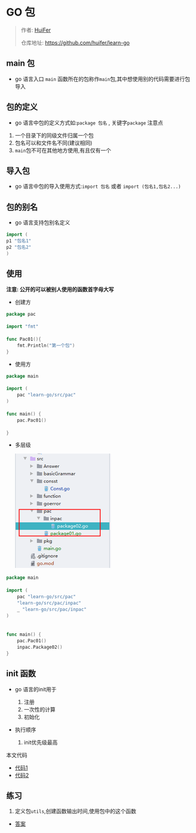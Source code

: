 # GO 包
> 作者: [HuiFer](https://github.com/huifer)
>
> 仓库地址: https://github.com/huifer/learn-go

## main 包
- go 语言入口 `main` 函数所在的包称作`main`包,其中想使用别的代码需要进行包导入

## 包的定义
- go 语言中包的定义方式如:`package 包名` , 关键字`package`
注意点
1. 一个目录下的同级文件归属一个包
2. 包名可以和文件名不同(建议相同)
3. `main`包不可在其他地方使用,有且仅有一个

## 导入包
- go 语言中包的导入使用方式:`import 包名` 或者 `import (包名1,包名2...)`


## 包的别名
- go 语言支持包别名定义
```go
import (
p1 "包名1"
p2 "包名2"
)

```

## 使用
**注意: 公开的可以被别人使用的函数首字母大写**
- 创建方
```go
package pac

import "fmt"

func Pac01(){
	fmt.Println("第一个包")
}
```
- 使用方
```go
package main

import (
	pac "learn-go/src/pac"
)

func main() {
	pac.Pac01()

}


```
- 多层级

  ![image-20200213113517970](assets/image-20200213113517970.png)
  
```go
package main

import (
	pac "learn-go/src/pac"
	"learn-go/src/pac/inpac"
	_ "learn-go/src/pac/inpac"
)


func main() {
	pac.Pac01()
	inpac.Package02()
}

```

## init 函数
- go 语言的init用于
    1. 注册
    2. 一次性的计算
    3. 初始化

- 执行顺序
    1. init优先级最高
    

本文代码
- [代码1](/pac)
- [代码2](/PackageMain.go)


## 练习
1. 定义包`utils`,创建函数输出时间,使用包中的这个函数
- [答案](/Answer/PackageAnswer.go)